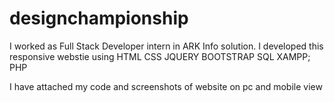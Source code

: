 # designchampionship
I worked as Full Stack Developer intern in ARK Info solution. I developed this responsive webstie using HTML CSS JQUERY BOOTSTRAP SQL XAMPP; PHP

I have attached my code and screenshots of website on pc and mobile view
